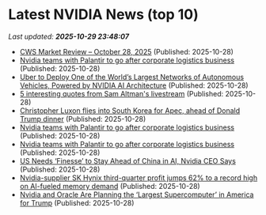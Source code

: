 # Latest NVIDIA News (top 10)
_Last updated: **2025-10-29 23:48:07**_

- [CWS Market Review – October 28, 2025](https://www.crossingwallstreet.com/archives/2025/10/cws-market-review-october-28-2025.html) (Published: 2025-10-28)
- [Nvidia teams with Palantir to go after corporate logistics business](https://biztoc.com/x/a4a6e4182c77d77d) (Published: 2025-10-28)
- [Uber to Deploy One of the World’s Largest Networks of Autonomous Vehicles, Powered by NVIDIA AI Architecture](https://biztoc.com/x/58b2bcd91136dff9) (Published: 2025-10-28)
- [5 interesting quotes from Sam Altman's livestream](https://www.businessinsider.com/sam-altman-open-ai-livestream-quotes-2025-10) (Published: 2025-10-28)
- [Christopher Luxon flies into South Korea for Apec, ahead of Donald Trump dinner](https://www.nzherald.co.nz/nz/politics/christopher-luxon-flies-into-south-korea-for-apec-ahead-of-donald-trump-dinner/ACCEFDSRFFDO5A4JPIEFZKTMX4/) (Published: 2025-10-28)
- [Nvidia teams with Palantir to go after corporate logistics business](https://finance.yahoo.com/news/nvidia-teams-palantir-corporate-logistics-233024530.html) (Published: 2025-10-28)
- [Nvidia teams with Palantir to go after corporate logistics business](https://www.channelnewsasia.com/business/nvidia-teams-palantir-go-after-corporate-logistics-business-5431281) (Published: 2025-10-28)
- [US Needs ‘Finesse’ to Stay Ahead of China in AI, Nvidia CEO Says](https://biztoc.com/x/19defe61f4d0ba43) (Published: 2025-10-28)
- [Nvidia-supplier SK Hynix third-quarter profit jumps 62% to a record high on AI-fueled memory demand](https://biztoc.com/x/679be63b68b258f6) (Published: 2025-10-28)
- [Nvidia and Oracle Are Planning the ‘Largest Supercomputer’ in America for Trump](https://gizmodo.com/nvidia-supercomputers-for-trump-2000678264) (Published: 2025-10-28)
